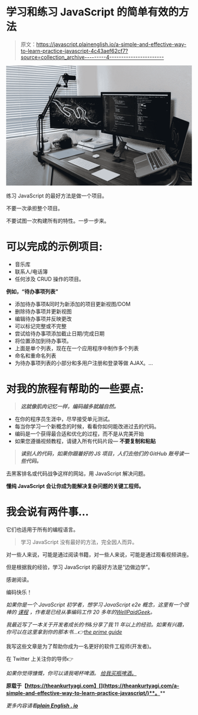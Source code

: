 # 学习和练习 JavaScript 的简单有效的方法

> 原文：<https://javascript.plainenglish.io/a-simple-and-effective-way-to-learn-practice-javascript-4c43aef62cf7?source=collection_archive---------4----------------------->

![](img/478e06bfa18b3fb4ea0e2130a991c692.png)

练习 JavaScript 的最好方法是做一个项目。

不要一次承担整个项目。

不要试图一次构建所有的特性。一步一步来。

# 可以完成的示例项目:

*   音乐库
*   联系人/电话簿
*   任何涉及 CRUD 操作的项目。

**例如，“待办事项列表”**

*   添加待办事项&同时为新添加的项目更新视图/DOM
*   删除待办事项并更新视图
*   编辑待办事项并反映更改
*   可以标记完整或不完整
*   尝试给待办事项添加截止日期/完成日期
*   将位置添加到待办事项。
*   上面是单个列表，现在在一个应用程序中制作多个列表
*   命名和重命名列表
*   为待办事项列表的小部分和多用户注册和登录等做 AJAX。…

# 对我的旅程有帮助的一些要点:

> ***这就像肌肉记忆一样，编码越多就越自然。***

*   在你的程序员生涯中，尽早接受单元测试。
*   每当你学习一个新概念的时候，看看你如何能改进过去的代码。
*   编码是一个获得最合适和优化的过程，而不是从完美开始
*   如果您遵循视频教程，请键入所有代码片段— **不要复制和粘贴**

> ***读别人的代码，如果你跟着好的 JS 项目，人们去他们的 GitHub 账号读一些代码。***

去黑客排名或代码战争这样的网站，用 JavaScript 解决问题。

**懂纯 JavaScript 会让你成为能解决复杂问题的关键工程师。**

# 我会说有两件事…

它们也适用于所有的编程语言。

> 学习 JavaScript 没有最好的方法，完全因人而异。

对一些人来说，可能是通过阅读书籍，对一些人来说，可能是通过观看视频讲座。

但是根据我的经验，学习 JavaScript 的最好方法是“边做边学”。

感谢阅读。

编码快乐！

*如果你是一个 JavaScript 初学者，想学习 JavaScript e2e 概念，这里有一个很棒的* [*课程*](https://wellpaidgeek.teachable.com/p/beginners-javascript/?affcode=391490_mb0iiogk) *，作者是已经从事编码工作 20 多年的*[*WellPaidGeek*](https://twitter.com/WellPaidGeek)*。*

*我最近写了一本关于开发者成长的书&分享了我 11 年以上的经验。如果有兴趣，你可以在这里拿到你的那本书…👉*[*the prime guide*](https://theankurtyagi.gumroad.com/l/nextgendev)

我写这些文章是为了帮助你成为一名更好的软件工程师(开发者)。

在 Twitter 上关注你的导师👉[](https://twitter.com/TheAnkurTyagi)

*如果你觉得慷慨，你可以请我喝杯啤酒。 [*给我买瓶啤酒。*](https://www.buymeacoffee.com/ankurtyagi)*

**原载于【https://theankurtyagi.com】[](https://theankurtyagi.com/a-simple-and-effective-way-to-learn-practice-javascript/)**。****

**更多内容请看*[***plain English . io***](http://plainenglish.io/)*